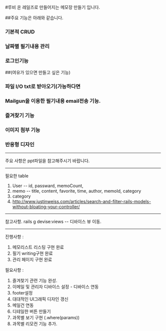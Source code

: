 #루비 온 레일즈로 만들어지는 메모장 만들기 입니다.

##주요 기능은 아래와 같습니다.

### 기본적 CRUD
### 날짜별 필기내용 관리
### 로그인기능

##(여유가 있으면 만들고 싶은 기능)
### 파일 I/O txt로 받아오기(가능하다면
### Mailgun을 이용한 필기내용 email전송 기능.
### 즐겨찾기 기능
### 이미지 첨부 기능
### 반응형 디자인


-----------------------------------------------------

주요 사항은 ppt파일을 참고해주시기 바랍니다.


---------------------------------------------------------

필요한 table

1. User -- id, passward, memoCount,
2. memo -- title, content, favorite, time, author, memoId, category
3. category
4. http://www.justinweiss.com/articles/search-and-filter-rails-models-without-bloating-your-controller/
---------------------------------------------------------------

참고사항.
rails g devise:views -- 디바이스 뷰 이동.


--------------------------------------------------------------------

진행사항 : 
1. 메모리스트 리스팅 구현 완료
2. 필기 writing구현 완료
3. 관리 페이지 구현 완료




필요사항 :
1. 즐겨찾기 관련 기능 완성.
2. 이메일 및 관리자 디바이스 설정 - 디바이스 연동
3. footer설정
4. 대대적인 UI그래픽 디자인 갱신
5. 메일건 연동
6. 디테일한 버튼 만들기
7. 과목별 보기 구현 (.where(params))
8. 과목별 리모컨 기능 추가.
